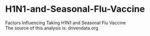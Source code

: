 # H1N1-and-Seasonal-Flu-Vaccine
Factors Influencing Taking H1N1 and Seasonal Flu Vaccine   
The source of this analysis is: drivendata.org
